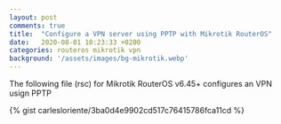 ```yaml
---
layout: post
comments: true
title:  "Configure a VPN server using PPTP with Mikrotik RouterOS"
date:   2020-08-01 10:23:33 +0200
categories: routeros mikrotik vpn
background: '/assets/images/bg-mikrotik.webp'
---
```


The following file (rsc) for Mikrotik RouterOS v6.45+ configures an VPN usign PPTP

{% gist carlesloriente/3ba0d4e9902cd517c76415786fca11cd %}
